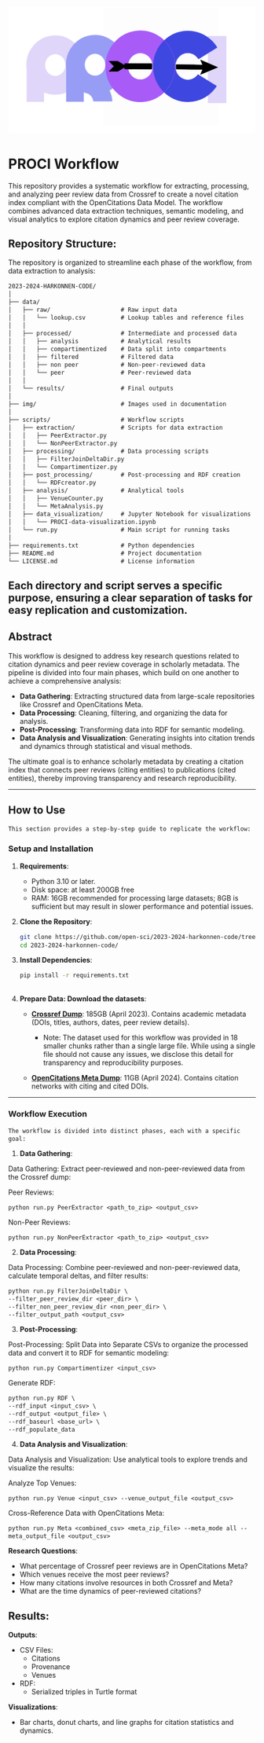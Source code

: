 ![PROCI](img/PROCI.jpg "PROCI logos")
=======

# PROCI Workflow
This repository provides a systematic workflow for extracting, processing, and analyzing peer review data from Crossref to create a novel citation index compliant with the OpenCitations Data Model. The workflow combines advanced data extraction techniques, semantic modeling, and visual analytics to explore citation dynamics and peer review coverage.

## Repository Structure:
The repository is organized to streamline each phase of the workflow, from data extraction to analysis:

```
2023-2024-HARKONNEN-CODE/
│
├── data/
│   ├── raw/                    # Raw input data
│   │   └── lookup.csv          # Lookup tables and reference files
│   │    
│   ├── processed/              # Intermediate and processed data
│   │   ├── analysis            # Analytical results
│   │   ├── compartimentized    # Data split into compartments
│   │   ├── filtered            # Filtered data
│   │   ├── non peer            # Non-peer-reviewed data
│   │   └── peer                # Peer-reviewed data
│   │  
│   └── results/                # Final outputs
│
├── img/                        # Images used in documentation
│
├── scripts/                    # Workflow scripts
│   ├── extraction/             # Scripts for data extraction
│   │   ├── PeerExtractor.py
│   │   └── NonPeerExtractor.py
│   ├── processing/             # Data processing scripts
│   │   ├── FilterJoinDeltaDir.py
│   │   └── Compartimentizer.py
│   ├── post_processing/        # Post-processing and RDF creation
│   │   └── RDFcreator.py
│   ├── analysis/               # Analytical tools
│   │   ├── VenueCounter.py
│   │   └── MetaAnalysis.py
│   ├── data_visualization/     # Jupyter Notebook for visualizations
│   │   └── PROCI-data-visualization.ipynb
│   └── run.py                  # Main script for running tasks
│
├── requirements.txt            # Python dependencies
├── README.md                   # Project documentation
└── LICENSE.md                  # License information

```
Each directory and script serves a specific purpose, ensuring a clear separation of tasks for easy replication and customization.
---

## Abstract

This workflow is designed to address key research questions related to citation dynamics and peer review coverage in scholarly metadata. The pipeline is divided into four main phases, which build on one another to achieve a comprehensive analysis:

- **Data Gathering**: Extracting structured data from large-scale repositories like Crossref and OpenCitations Meta.
- **Data Processing**: Cleaning, filtering, and organizing the data for analysis.
- **Post-Processing**: Transforming data into RDF for semantic modeling.
- **Data Analysis and Visualization**: Generating insights into citation trends and dynamics through statistical and visual methods.

The ultimate goal is to enhance scholarly metadata by creating a citation index that connects peer reviews (citing entities) to publications (cited entities), thereby improving transparency and research reproducibility.

---

## How to Use
    This section provides a step-by-step guide to replicate the workflow:

### Setup and Installation

1. **Requirements**: 
    - Python 3.10 or later.
    - Disk space: at least 200GB free
    - RAM: 16GB recommended for processing large datasets; 8GB is sufficient but may result in slower performance and potential issues.

2. **Clone the Repository**:
   ```bash
   git clone https://github.com/open-sci/2023-2024-harkonnen-code/tree/main
   cd 2023-2024-harkonnen-code/

3. **Install Dependencies**:
   ```bash
   pip install -r requirements.txt
    
4. **Prepare Data: Download the datasets**:

    - **[Crossref Dump](https://academictorrents.com/details/d9e554f4f0c3047d9f49e448a7004f7aa1701b69)**: 185GB (April 2023). Contains academic metadata (DOIs, titles, authors, dates, peer review details).  
        - Note: The dataset used for this workflow was provided in 18 smaller chunks rather than a single large file. While using a single file should not cause any issues, we disclose this detail for transparency and reproducibility purposes.  

    - **[OpenCitations Meta Dump](https://opencitations.net/download#meta)**: 11GB (April 2024). Contains citation networks with citing and cited DOIs.  
    
---

### Workflow Execution
    The workflow is divided into distinct phases, each with a specific goal:

1. **Data Gathering**:

Data Gathering: Extract peer-reviewed and non-peer-reviewed data from the Crossref dump:

Peer Reviews:

    python run.py PeerExtractor <path_to_zip> <output_csv>

Non-Peer Reviews:

    python run.py NonPeerExtractor <path_to_zip> <output_csv>

2. **Data Processing**:

Data Processing: Combine peer-reviewed and non-peer-reviewed data, calculate temporal deltas, and filter results:

    python run.py FilterJoinDeltaDir \
    --filter_peer_review_dir <peer_dir> \
    --filter_non_peer_review_dir <non_peer_dir> \
    --filter_output_path <output_csv>
    
3. **Post-Processing**:

Post-Processing: Split Data into Separate CSVs to organize the processed data and convert it to RDF for semantic modeling:

    python run.py Compartimentizer <input_csv>
    
Generate RDF:

    python run.py RDF \
    --rdf_input <input_csv> \
    --rdf_output <output_file> \
    --rdf_baseurl <base_url> \
    --rdf_populate_data
    
4. **Data Analysis and Visualization**:

Data Analysis and Visualization: Use analytical tools to explore trends and visualize the results:

Analyze Top Venues:

    python run.py Venue <input_csv> --venue_output_file <output_csv>

Cross-Reference Data with OpenCitations Meta:

    python run.py Meta <combined_csv> <meta_zip_file> --meta_mode all --meta_output_file <output_csv>

**Research Questions**:

- What percentage of Crossref peer reviews are in OpenCitations Meta?
- Which venues receive the most peer reviews?
- How many citations involve resources in both Crossref and Meta?
- What are the time dynamics of peer-reviewed citations?

## Results:

**Outputs**:

- CSV Files:
  - Citations
  - Provenance
  - Venues
- RDF:
  - Serialized triples in Turtle format

**Visualizations**:
- Bar charts, donut charts, and line graphs for citation statistics and dynamics.
